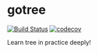 # gotree
[![Build Status](https://travis-ci.org/wusphinx/gotree.svg?branch=master)](https://travis-ci.org/wusphinx/gotree)
[![codecov](https://codecov.io/gh/wusphinx/gotree/branch/master/graph/badge.svg)](https://codecov.io/gh/wusphinx/gotree)


Learn tree in practice deeply!
